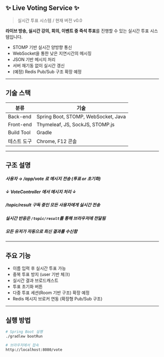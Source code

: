 ## ✨ Live Voting Service ✨
> 실시간 투표 시스템 / 현재 버전 v0.0

**라이브 방송, 실시간 강의, 회의, 이벤트 중 즉석 투표**를 진행할 수 있는 실시간 투표 시스템입니다.

- STOMP 기반 실시간 양방향 통신
- WebSocket을 통한 낮은 지연시간의 메시징
- JSON 기반 메시지 처리
- 서버 재기동 없이 실시간 갱신
- (예정) Redis Pub/Sub 구조 확장 예정

---

## 기술 스택

| 분류 | 기술 |
|------|------|
| Back-end | Spring Boot, STOMP, WebSocket, Java |
| Front-end | Thymeleaf, JS, SockJS, STOMP.js |
| Build Tool | Gradle |
| 테스트 도구 | Chrome, F12 콘솔 |

---

## 구조 설명

##### 사용자 → /app/vote 로 메시지 전송 (투표 or 초기화) 
##### ↓ VoteController 에서 메시지 처리 ↓
##### /topic/result 구독 중인 모든 사용자에게 실시간 전송
##### 실시간 반응은 `/topic/result`를 통해 브라우저에 전달됨
##### 모든 유저가 **자동으로 최신 결과를 수신**함

---

## 주요 기능

- 이름 입력 후 실시간 투표 가능
- 중복 투표 방지 (user 기반 체크)
- 실시간 결과 브로드캐스트
- 투표 초기화 버튼
- 다중 투표 세션(Room 기반 구조) 확장 예정
- Redis 메시지 브로커 연동 (확장형 Pub/Sub 구조)

---

## 실행 방법

```bash
# Spring Boot 실행
./gradlew bootRun

# 브라우저에서 접속
http://localhost:8080/vote
